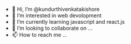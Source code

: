 - 👋 Hi, I’m @kundurthivenkatakishore
- 👀 I’m interested in web devolopment
- 🌱 I’m currently learning javascript and react.js
- 💞️ I’m looking to collaborate on ...
- 📫 How to reach me ...

<!---
kundurthivenkatakishore/kundurthivenkatakishore is a ✨ special ✨ repository because its `README.md` (this file) appears on your GitHub profile.
You can click the Preview link to take a look at your changes.
--->

